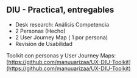 ## DIU - Practica1, entregables




- Desk research: Análisis Competencia 
- 2 Personas (Hecho)
- 2 User Journey Map  ( 1 por persona)
- Revisión de Usabilidad 

Toolkit con personas y User Journey Maps:
[https://github.com/manuuarizaa/UX-DIU-Toolkit](https://github.com/manuuarizaa/UX-DIU-Toolkit)
